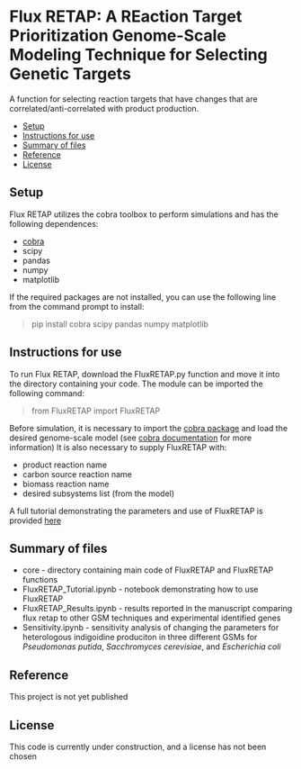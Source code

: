 # Flux RETAP: A REaction Target Prioritization Genome-Scale Modeling Technique for Selecting Genetic Targets

A function for selecting reaction targets that have changes that are correlated/anti-correlated with product production. 

- [Setup](#setup)
- [Instructions for use](#instructions-for-use)
- [Summary of files](#summary-of-files)
- [Reference](#reference)
- [License](#license)


## Setup

Flux RETAP utilizes the cobra toolbox to perform simulations and has the following dependences:

* [cobra](https://opencobra.github.io/cobrapy/)
* scipy
* pandas
* numpy
* matplotlib

If the required packages are not installed, you can use the following line from the command prompt to install:
> pip install cobra scipy pandas numpy matplotlib

## Instructions for use

To run Flux RETAP, download the FluxRETAP.py function and move it into the directory containing your code. The module can be imported the following command:
>from FluxRETAP import FluxRETAP

Before simulation, it is necessary to import the [cobra package](https://opencobra.github.io/cobrapy/) and load the desired genome-scale model (see [cobra documentation](https://opencobra.github.io/cobrapy/) for more information)
It is also necessary to supply FluxRETAP with:
* product reaction name 
* carbon source reaction name
* biomass reaction name
* desired subsystems list (from the model)

A full tutorial demonstrating the parameters and use of FluxRETAP is provided [here](https://github.com/JBEI/FluxRETAP/blob/main/jupyter%20notebooks/FluxRETAP_Tutorial.ipynb) 


## Summary of files

* core - directory containing main code of FluxRETAP and FluxRETAP functions
* FluxRETAP_Tutorial.ipynb - notebook demonstrating how to use FluxRETAP
* FluxRETAP_Results.ipynb - results reported in the manuscript comparing flux retap to other GSM techniques and experimental identified genes
* Sensitivity.ipynb - sensitivity analysis of changing the parameters for heterologous indigoidine produciton in three different GSMs for _Pseudomonas putida_, _Sacchromyces cerevisiae_, and _Escherichia coli_

## Reference

This project is not yet published

## License

This code is currently under construction, and a license has not been chosen
